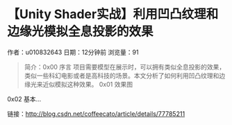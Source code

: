 # 【Unity Shader实战】利用凹凸纹理和边缘光模拟全息投影的效果
作者：u010832643
日期：12分钟前
浏览量：91
> 简介：0x00 序言 
项目需要模型在展示时，可以拥有类似全息投影的效果，类似一些科幻电影或者是高科技的场景。本文分析了如何利用凹凸纹理和边缘光来近似模拟这种效果。 
0x01 效果图 
 
0x02 基本...

 链接：http://blog.csdn.net/coffeecato/article/details/77785211

